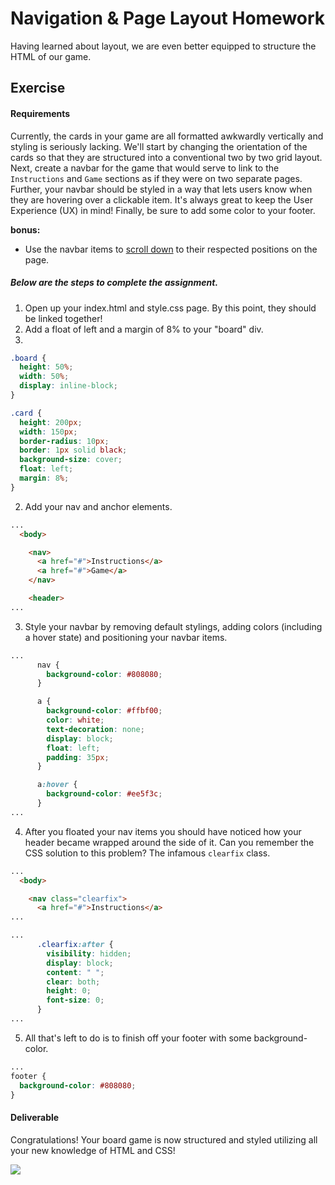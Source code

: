 # Navigation & Page Layout Homework

Having learned about layout, we are even better equipped to structure the HTML of our game.

## Exercise

#### Requirements

Currently, the cards in your game are all formatted awkwardly vertically and styling is seriously lacking. We'll start by changing the orientation of the cards so that they are structured into a conventional two by two grid layout. Next, create a navbar for the game that would serve to link to the `Instructions` and `Game` sections as if they were on two separate pages. Further, your navbar should be styled in a way that lets users know when they are hovering over a clickable item. It's always great to keep the User Experience (UX) in mind! Finally, be sure to add some color to your footer.

**bonus:**

- Use the navbar items to [scroll down](https://developer.mozilla.org/en-US/docs/Web/HTML/Element/a) to their respected positions on the page.

##### Below are the steps to complete the assignment.

1) Open up your index.html and style.css page. By this point, they should be linked together!
2) Add a float of left and a margin of 8% to your "board" div.
3)

```css
.board {
  height: 50%;
  width: 50%;
  display: inline-block;
}

.card {
  height: 200px;
  width: 150px;
  border-radius: 10px;
  border: 1px solid black;
  background-size: cover;
  float: left;
  margin: 8%;
}
```

2) Add your nav and anchor elements.

```html
...
  <body>

    <nav>
      <a href="#">Instructions</a>
      <a href="#">Game</a>
    </nav>

    <header>
...
```

3) Style your navbar by removing default stylings, adding colors (including a hover state) and positioning your navbar items.

```css
...
      nav {
        background-color: #808080;
      }

      a {
        background-color: #ffbf00;
        color: white;
        text-decoration: none;
        display: block;
        float: left;
        padding: 35px;
      }

      a:hover {
        background-color: #ee5f3c;
      }
...
```

4) After you floated your nav items you should have noticed how your header became wrapped around the side of it. Can you remember the CSS solution to this problem? The infamous `clearfix` class.

```html
...
  <body>

    <nav class="clearfix">
      <a href="#">Instructions</a>
...
```

```css
...
      .clearfix:after {
        visibility: hidden;
        display: block;
        content: " ";
        clear: both;
        height: 0;
        font-size: 0;
      }
...
```

5) All that's left to do is to finish off your footer with some background-color.

```css
...
footer {
  background-color: #808080;
}
```


#### Deliverable

Congratulations! Your board game is now structured and styled utilizing all your new knowledge of HTML and CSS!

![](https://s3.amazonaws.com/f.cl.ly/items/0g1W0p28360L253L1X0v/Image%202016-03-23%20at%207.20.53%20AM.png?v=c0763f91)
